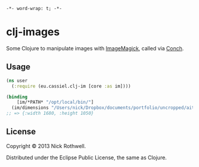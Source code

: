 `-*- word-wrap: t; -*-`

# clj-images

Some Clojure to manipulate images with [ImageMagick](http://www.imagemagick.org), called via [Conch](https://github.com/Raynes/conch).

## Usage

```clojure
(ns user
  (:require (eu.cassiel.clj-im [core :as im])))

(binding
    [im/*PATH* "/opt/local/bin/"]
  (im/dimensions "/Users/nick/Dropbox/documents/portfolio/uncropped/aito.jpg"))
;; => {:width 1680, :height 1050}
```

## License

Copyright © 2013 Nick Rothwell.

Distributed under the Eclipse Public License, the same as Clojure.
